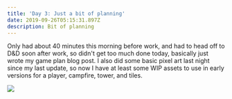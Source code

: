 ```yaml
---
title: 'Day 3: Just a bit of planning'
date: 2019-09-26T05:15:31.897Z
description: Bit of planning
---
```

Only had about 40 minutes this morning before work, and had to head off to D&D soon after work, so didn't get too much done today, basically just wrote my game plan blog post. I also did some basic pixel art last night since my last update, so now I have at least some WIP assets to use in early versions for a player, campfire, tower, and tiles.

![](/img/sprite_mocks.png)
